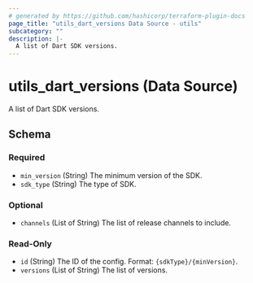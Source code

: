 ```yaml
---
# generated by https://github.com/hashicorp/terraform-plugin-docs
page_title: "utils_dart_versions Data Source - utils"
subcategory: ""
description: |-
  A list of Dart SDK versions.
---
```


# utils_dart_versions (Data Source)

A list of Dart SDK versions.



<!-- schema generated by tfplugindocs -->
## Schema

### Required

- `min_version` (String) The minimum version of the SDK.
- `sdk_type` (String) The type of SDK.

### Optional

- `channels` (List of String) The list of release channels to include.

### Read-Only

- `id` (String) The ID of the config. Format: `{sdkType}/{minVersion}`.
- `versions` (List of String) The list of versions.
